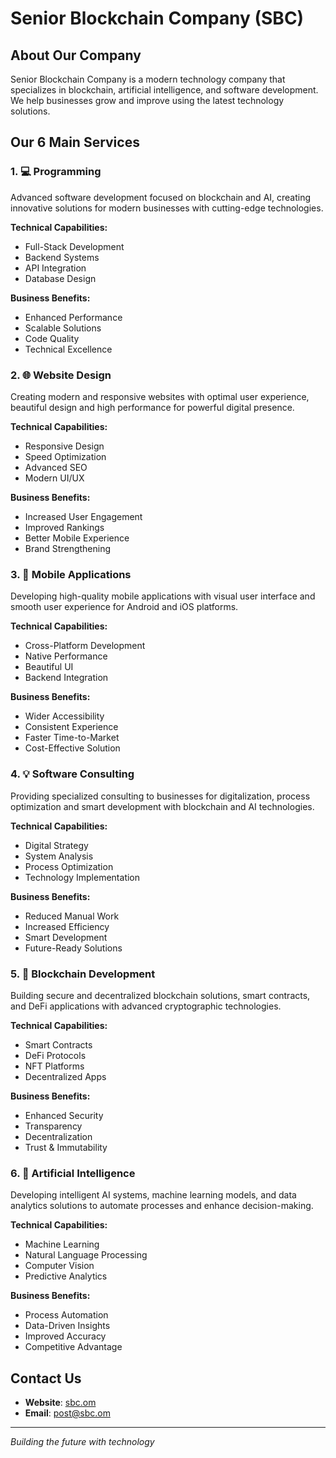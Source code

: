 # Senior Blockchain Company (SBC)

## About Our Company

Senior Blockchain Company is a modern technology company that specializes in blockchain, artificial intelligence, and software development. We help businesses grow and improve using the latest technology solutions.

## Our 6 Main Services

### 1. 💻 Programming
Advanced software development focused on blockchain and AI, creating innovative solutions for modern businesses with cutting-edge technologies.

**Technical Capabilities:**
- Full-Stack Development
- Backend Systems
- API Integration
- Database Design

**Business Benefits:**
- Enhanced Performance
- Scalable Solutions
- Code Quality
- Technical Excellence

### 2. 🌐 Website Design
Creating modern and responsive websites with optimal user experience, beautiful design and high performance for powerful digital presence.

**Technical Capabilities:**
- Responsive Design
- Speed Optimization
- Advanced SEO
- Modern UI/UX

**Business Benefits:**
- Increased User Engagement
- Improved Rankings
- Better Mobile Experience
- Brand Strengthening

### 3. 📱 Mobile Applications
Developing high-quality mobile applications with visual user interface and smooth user experience for Android and iOS platforms.

**Technical Capabilities:**
- Cross-Platform Development
- Native Performance
- Beautiful UI
- Backend Integration

**Business Benefits:**
- Wider Accessibility
- Consistent Experience
- Faster Time-to-Market
- Cost-Effective Solution

### 4. 💡 Software Consulting
Providing specialized consulting to businesses for digitalization, process optimization and smart development with blockchain and AI technologies.

**Technical Capabilities:**
- Digital Strategy
- System Analysis
- Process Optimization
- Technology Implementation

**Business Benefits:**
- Reduced Manual Work
- Increased Efficiency
- Smart Development
- Future-Ready Solutions

### 5. 🔗 Blockchain Development
Building secure and decentralized blockchain solutions, smart contracts, and DeFi applications with advanced cryptographic technologies.

**Technical Capabilities:**
- Smart Contracts
- DeFi Protocols
- NFT Platforms
- Decentralized Apps

**Business Benefits:**
- Enhanced Security
- Transparency
- Decentralization
- Trust & Immutability

### 6. 🤖 Artificial Intelligence
Developing intelligent AI systems, machine learning models, and data analytics solutions to automate processes and enhance decision-making.

**Technical Capabilities:**
- Machine Learning
- Natural Language Processing
- Computer Vision
- Predictive Analytics

**Business Benefits:**
- Process Automation
- Data-Driven Insights
- Improved Accuracy
- Competitive Advantage

## Contact Us

- **Website**: [sbc.om](https://sbc.om)
- **Email**: post@sbc.om

---

*Building the future with technology*
